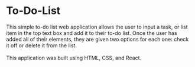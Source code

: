 # To-Do-List
This simple to-do list web application allows the user to input a task, or list item in the top text box and add it to their to-do list. Once the user has added all of their elements, they are given two options for each one: check it off or delete it from the list.<br>
<br>
This application was built using HTML, CSS, and React.
